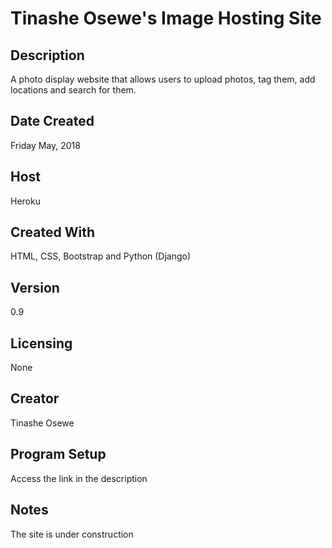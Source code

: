 # Tinashe Osewe's Image Hosting Site

## Description
A photo display website that allows users to upload photos, tag them, add locations and search for them.

## Date Created
Friday May, 2018

## Host
Heroku

## Created With
HTML, CSS, Bootstrap and Python (Django)

## Version
0.9

## Licensing
None

## Creator
Tinashe Osewe

## Program Setup
Access the link in the description

## Notes
The site is under construction